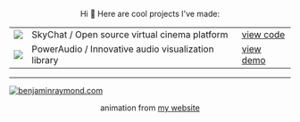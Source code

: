 
<p align="center">Hi 👋 Here are cool projects I've made:</p>

<table align="center">
    <tbody>
        <tr>
            <td><a href="https://github.com/skychatorg/skychat"><img src="https://avatars.githubusercontent.com/u/49348260?s=32&v=4"></a></td>
            <td>SkyChat / Open source virtual cinema platform</td>
            <td><a href="https://github.com/skychatorg/skychat">view code</a></td>
        </tr>
        <tr>
            <td><a href="https://benjaminraymond.com"><img src="https://user-images.githubusercontent.com/31401273/172409062-80e82170-658e-4aff-9b61-e4e3266e3944.png"></a></td>
            <td>PowerAudio / Innovative audio visualization library</td>
            <td><a href="https://benjaminraymond.com">view demo</a></td>
        </tr>
    </tbody>
</table>

<hr>

[![benjaminraymond.com](https://raw.githubusercontent.com/7PH/7PH/master/intro-banner.gif)](https://benjaminraymond.com)
<p align="center">animation from <a href="https://benjaminraymond.com">my website</a></p>
